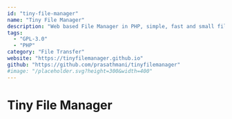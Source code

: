 ```yaml
---
id: "tiny-file-manager"
name: "Tiny File Manager"
description: "Web based File Manager in PHP, simple, fast and small file manager with a single file."
tags:
  - "GPL-3.0"
  - "PHP"
category: "File Transfer"
website: "https://tinyfilemanager.github.io"
github: "https://github.com/prasathmani/tinyfilemanager"
#image: "/placeholder.svg?height=300&width=400"
---
```


# Tiny File Manager
